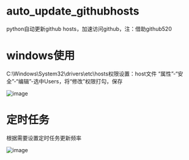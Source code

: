 # auto_update_githubhosts
python自动更新github hosts，加速访问github，注：借助github520

# windows使用
  C:\Windows\System32\drivers\etc\hosts权限设置：host文件 “属性”-“安全”-“编辑”-选中Users，将“修改”权限打勾，保存

  ![image](https://user-images.githubusercontent.com/7674893/233835853-01789c28-fd87-42fa-a919-c377ca165db4.png)

# 定时任务
  根据需要设置定时任务更新频率
  
  ![image](https://user-images.githubusercontent.com/7674893/233836058-c7560d53-e1bf-4a5c-b08b-fd909bb52f5c.png)
